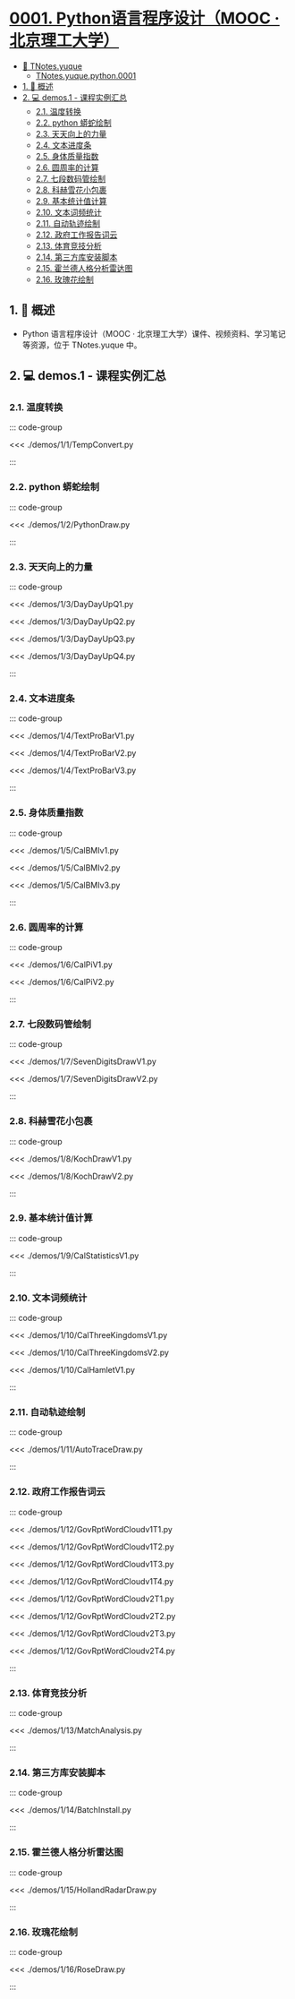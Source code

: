 # [0001. Python语言程序设计（MOOC · 北京理工大学）](https://github.com/Tdahuyou/TNotes.python/tree/main/notes/0001.%20Python%E8%AF%AD%E8%A8%80%E7%A8%8B%E5%BA%8F%E8%AE%BE%E8%AE%A1%EF%BC%88MOOC%20%C2%B7%20%E5%8C%97%E4%BA%AC%E7%90%86%E5%B7%A5%E5%A4%A7%E5%AD%A6%EF%BC%89)

<!-- region:toc -->

- [📂 TNotes.yuque](https://www.yuque.com/tdahuyou/tnotes.yuque/)
  - [TNotes.yuque.python.0001](https://www.yuque.com/tdahuyou/tnotes.yuque/python.0001)
- [1. 📝 概述](#1--概述)
- [2. 💻 demos.1 - 课程实例汇总](#2--demos1---课程实例汇总)
  - [2.1. 温度转换](#21-温度转换)
  - [2.2. python 蟒蛇绘制](#22-python-蟒蛇绘制)
  - [2.3. 天天向上的力量](#23-天天向上的力量)
  - [2.4. 文本进度条](#24-文本进度条)
  - [2.5. 身体质量指数](#25-身体质量指数)
  - [2.6. 圆周率的计算](#26-圆周率的计算)
  - [2.7. 七段数码管绘制](#27-七段数码管绘制)
  - [2.8. 科赫雪花小包裹](#28-科赫雪花小包裹)
  - [2.9. 基本统计值计算](#29-基本统计值计算)
  - [2.10. 文本词频统计](#210-文本词频统计)
  - [2.11. 自动轨迹绘制](#211-自动轨迹绘制)
  - [2.12. 政府工作报告词云](#212-政府工作报告词云)
  - [2.13. 体育竞技分析](#213-体育竞技分析)
  - [2.14. 第三方库安装脚本](#214-第三方库安装脚本)
  - [2.15. 霍兰德人格分析雷达图](#215-霍兰德人格分析雷达图)
  - [2.16. 玫瑰花绘制](#216-玫瑰花绘制)

<!-- endregion:toc -->

## 1. 📝 概述

- Python 语言程序设计（MOOC · 北京理工大学）课件、视频资料、学习笔记等资源，位于 TNotes.yuque 中。

## 2. 💻 demos.1 - 课程实例汇总

### 2.1. 温度转换

::: code-group

<<< ./demos/1/1/TempConvert.py

:::

### 2.2. python 蟒蛇绘制

::: code-group

<<< ./demos/1/2/PythonDraw.py

:::

### 2.3. 天天向上的力量

::: code-group

<<< ./demos/1/3/DayDayUpQ1.py

<<< ./demos/1/3/DayDayUpQ2.py

<<< ./demos/1/3/DayDayUpQ3.py

<<< ./demos/1/3/DayDayUpQ4.py

:::

### 2.4. 文本进度条

::: code-group

<<< ./demos/1/4/TextProBarV1.py

<<< ./demos/1/4/TextProBarV2.py

<<< ./demos/1/4/TextProBarV3.py

:::

### 2.5. 身体质量指数

::: code-group

<<< ./demos/1/5/CalBMIv1.py

<<< ./demos/1/5/CalBMIv2.py

<<< ./demos/1/5/CalBMIv3.py

:::

### 2.6. 圆周率的计算

::: code-group

<<< ./demos/1/6/CalPiV1.py

<<< ./demos/1/6/CalPiV2.py

:::

### 2.7. 七段数码管绘制

::: code-group

<<< ./demos/1/7/SevenDigitsDrawV1.py

<<< ./demos/1/7/SevenDigitsDrawV2.py

:::

### 2.8. 科赫雪花小包裹

::: code-group

<<< ./demos/1/8/KochDrawV1.py

<<< ./demos/1/8/KochDrawV2.py

:::

### 2.9. 基本统计值计算

::: code-group

<<< ./demos/1/9/CalStatisticsV1.py

:::

### 2.10. 文本词频统计

::: code-group

<<< ./demos/1/10/CalThreeKingdomsV1.py

<<< ./demos/1/10/CalThreeKingdomsV2.py

<<< ./demos/1/10/CalHamletV1.py

:::

### 2.11. 自动轨迹绘制

::: code-group

<<< ./demos/1/11/AutoTraceDraw.py

:::

### 2.12. 政府工作报告词云

::: code-group

<<< ./demos/1/12/GovRptWordCloudv1T1.py

<<< ./demos/1/12/GovRptWordCloudv1T2.py

<<< ./demos/1/12/GovRptWordCloudv1T3.py

<<< ./demos/1/12/GovRptWordCloudv1T4.py

<<< ./demos/1/12/GovRptWordCloudv2T1.py

<<< ./demos/1/12/GovRptWordCloudv2T2.py

<<< ./demos/1/12/GovRptWordCloudv2T3.py

<<< ./demos/1/12/GovRptWordCloudv2T4.py

:::

### 2.13. 体育竞技分析

::: code-group

<<< ./demos/1/13/MatchAnalysis.py

:::

### 2.14. 第三方库安装脚本

::: code-group

<<< ./demos/1/14/BatchInstall.py

:::

### 2.15. 霍兰德人格分析雷达图

::: code-group

<<< ./demos/1/15/HollandRadarDraw.py

:::

### 2.16. 玫瑰花绘制

::: code-group

<<< ./demos/1/16/RoseDraw.py

:::
